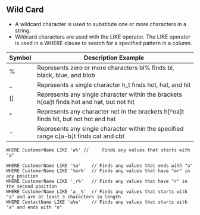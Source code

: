 

## Wild Card 

- A wildcard character is used to substitute one or more characters in a string.
- Wildcard characters are used with the LIKE operator. The LIKE operator is used in a WHERE clause to search for a specified pattern in a column.

|Symbol	| Description	Example | 
|-----|-----|
|%	|Represents zero or more characters	bl% finds bl, black, blue, and blob|
|_	|Represents a single character	h_t finds hot, hat, and hit|
|[]	|Represents any single character within the brackets	h[oa]t finds hot and hat, but not hit|
|^	|Represents any character not in the brackets	h[^oa]t finds hit, but not hot and hat|
|-	|Represents any single character within the specified range	c[a-b]t finds cat and cbt|


```
WHERE CustomerName LIKE 'a%' // 	Finds any values that starts with "a"

WHERE CustomerName LIKE '%a'	// Finds any values that ends with "a"
WHERE CustomerName LIKE '%or%'	// Finds any values that have "or" in any position
WHERE CustomerName LIKE '_r%'	// Finds any values that have "r" in the second position
WHERE CustomerName LIKE 'a__%'	// Finds any values that starts with "a" and are at least 3 characters in length
WHERE ContactName LIKE 'a%o'	// Finds any values that starts with "a" and ends with "o"
```